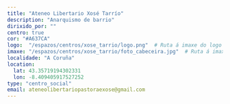 ```yaml
---
title: "Ateneo Libertario Xosé Tarrío"
description: "Anarquismo de barrio"
dirixido_por: ""
centro: true
cor: "#A637CA"
logo:  "/espazos/centros/xose_tarrio/logo.png"  # Ruta á imaxe do logo
imaxe: "/espazos/centros/xose_tarrio/foto_cabeceira.jpg"  # Ruta á imaxe de fondo
localidade: "A Coruña"
location:
  lat: 43.35719194302331
  lon: -8.409405917527252
type: "centro_social"
email: ateneolibertariopastoraexose@gmail.com
---
```

